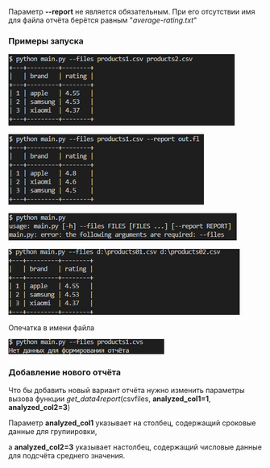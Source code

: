 Параметр __--report__ не является обязательным. При его отсутствии имя для файла отчёта берётся равным "_average-rating.txt_"

### Примеры запуска

![alt text](image-1.png)

![alt text](image-2.png)

![alt text](image-4.png)

![alt text](image-5.png)

Опечатка в имени файла

![alt text](image-3.png)

### Добавление нового отчёта
Что бы добавить новый вариант отчёта нужно изменить параметры вызова функции _get_data4report_(csvfiles, __analyzed_col1=1__, __analyzed_col2=3__)

Параметр __analyzed_col1__ указывает на столбец, содержащий сроковые данные для групиировки,

а __analyzed_col2=3__ указывает настолбец, содержащий числовые данные для подсчёта среднего значения.